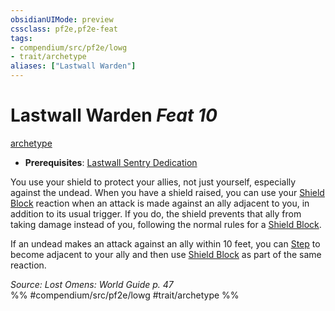 ```yaml
---
obsidianUIMode: preview
cssclass: pf2e,pf2e-feat
tags:
- compendium/src/pf2e/lowg
- trait/archetype
aliases: ["Lastwall Warden"]
---
```

# Lastwall Warden  *Feat 10*  
[archetype](/rules/traits/archetype.md)  

- **Prerequisites**: [Lastwall Sentry Dedication](/compendium/feats/lastwall-sentry-dedication-lowg.md)

You use your shield to protect your allies, not just yourself, especially against the undead. When you have a shield raised, you can use your [Shield Block](/compendium/feats/shield-block.md) reaction when an attack is made against an ally adjacent to you, in addition to its usual trigger. If you do, the shield prevents that ally from taking damage instead of you, following the normal rules for a [Shield Block](/compendium/feats/shield-block.md).

If an undead makes an attack against an ally within 10 feet, you can [Step](/rules/actions/step.md) to become adjacent to your ally and then use [Shield Block](/compendium/feats/shield-block.md) as part of the same reaction.

*Source: Lost Omens: World Guide p. 47*  
%% #compendium/src/pf2e/lowg #trait/archetype %%